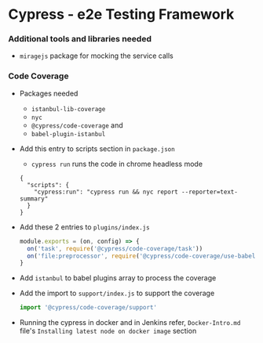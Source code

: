 # Cypress - e2e Testing Framework

### Additional tools and libraries needed

- `miragejs` package for mocking the service calls

### Code Coverage

- Packages needed
  - `istanbul-lib-coverage`
  - `nyc`
  - `@cypress/code-coverage` and
  - `babel-plugin-istanbul`

- Add this entry to scripts section in `package.json`

  - `cypress run` runs the code in chrome headless mode

  ```
  {
    "scripts": {
      "cypress:run": "cypress run && nyc report --reporter=text-summary"
    }
  }
  ```

- Add these 2 entries to `plugins/index.js`

  ```javascript
  module.exports = (on, config) => {
    on('task', require('@cypress/code-coverage/task'))
    on('file:preprocessor', require('@cypress/code-coverage/use-babelrc'))
  }
  ```

- Add `istanbul` to babel plugins array to process the coverage

- Add the import to `support/index.js` to support the coverage

  ```javascript
  import '@cypress/code-coverage/support'
  ```

- Running the cypress in docker and in Jenkins refer, `Docker-Intro.md` file's
  `Installing latest node on docker image` section
